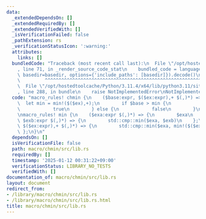 ```yaml
---
data:
  _extendedDependsOn: []
  _extendedRequiredBy: []
  _extendedVerifiedWith: []
  _isVerificationFailed: false
  _pathExtension: rs
  _verificationStatusIcon: ':warning:'
  attributes:
    links: []
  bundledCode: "Traceback (most recent call last):\n  File \"/opt/hostedtoolcache/Python/3.11.4/x64/lib/python3.11/site-packages/onlinejudge_verify/documentation/build.py\"\
    , line 71, in _render_source_code_stat\n    bundled_code = language.bundle(stat.path,\
    \ basedir=basedir, options={'include_paths': [basedir]}).decode()\n          \
    \         ^^^^^^^^^^^^^^^^^^^^^^^^^^^^^^^^^^^^^^^^^^^^^^^^^^^^^^^^^^^^^^^^^^^^^^^^^^^^^^^^^\n\
    \  File \"/opt/hostedtoolcache/Python/3.11.4/x64/lib/python3.11/site-packages/onlinejudge_verify/languages/rust.py\"\
    , line 288, in bundle\n    raise NotImplementedError\nNotImplementedError\n"
  code: "macro_rules! chmin {\n    ($base:expr, $($ex:expr),+ $(,)*) => {\n      \
    \  let min = min!($($ex),+);\n        if $base > min {\n            $base = min;\n\
    \            true\n        } else {\n            false\n        }\n    };\n}\n\
    \nmacro_rules! min {\n    ($exa:expr $(,)*) => {\n        $exa\n    };\n    ($exa:expr,\
    \ $exb:expr $(,)*) => {\n        std::cmp::min($exa, $exb)\n    };\n    ($exa:expr,\
    \ $($ex:expr),+ $(,)*) => {\n        std::cmp::min($exa, min!($($ex),+))\n   \
    \ };\n}\n"
  dependsOn: []
  isVerificationFile: false
  path: macro/chmin/src/lib.rs
  requiredBy: []
  timestamp: '2025-01-12 00:31:22+09:00'
  verificationStatus: LIBRARY_NO_TESTS
  verifiedWith: []
documentation_of: macro/chmin/src/lib.rs
layout: document
redirect_from:
- /library/macro/chmin/src/lib.rs
- /library/macro/chmin/src/lib.rs.html
title: macro/chmin/src/lib.rs
---
```

